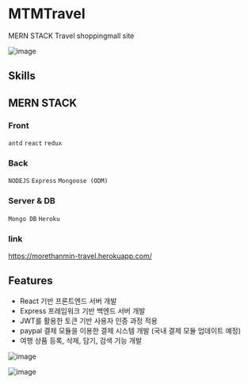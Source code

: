# MTMTravel

MERN STACK Travel shoppingmall site

![image](https://user-images.githubusercontent.com/72514247/107744104-70613a80-6d55-11eb-9a4b-2ce6826aa48b.png)



## Skills

## MERN STACK

### Front

`antd` `react` `redux`

### Back

`NODEJS` `Express` `Mongoose (ODM)`

### Server & DB

`Mongo DB` `Heroku`

### link

https://morethanmin-travel.herokuapp.com/


## Features

- React 기반 프론트엔드 서버 개발
- Express 프레임워크 기반 백엔드 서버 개발
- JWT를 활용한 토큰 기반 사용자 인증 과정 적용
- paypal 결제 모듈을 이용한 결제 시스템 개발 (국내 결제 모듈 업데이트 예정)
- 여행 상품 등록, 삭제, 담기, 검색 기능 개발

![image](https://user-images.githubusercontent.com/72514247/107744104-70613a80-6d55-11eb-9a4b-2ce6826aa48b.png)

![image](https://user-images.githubusercontent.com/72514247/107744043-4f98e500-6d55-11eb-8c6d-29b1c46f7257.png)


